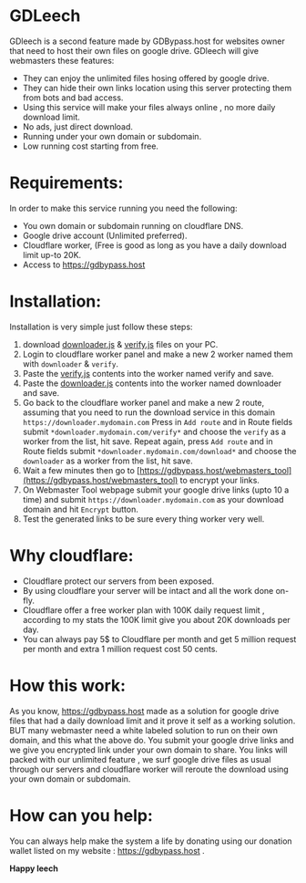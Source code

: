 # GDLeech
GDleech is a second feature made by GDBypass.host for websites owner that need to host their own files on google drive.
GDleech will give webmasters these features:

 - They can enjoy the unlimited files hosing offered by google drive.
 - They can hide their own links location using this server protecting them from bots and bad access.
 - Using this service will make your files always online , no more daily download limit.
 - No ads, just direct download.
 - Running under your own domain or subdomain.
 - Low running cost starting from free.
# Requirements:
In order to make this service running you need the following:
 - You own domain or subdomain running on cloudflare DNS.
 - Google drive account (Unlimited preferred).
 - Cloudflare worker, (Free is good as long as you have a daily download limit up-to 20K.
 - Access to https://gdbypass.host

# Installation:
Installation is very simple just follow these steps:

 1. download [downloader.js](https://github.com/GDBypass/GDLeech/blob/master/downloader.js "downloader.js") & [verify.js](https://github.com/GDBypass/GDLeech/blob/master/verify.js "verify.js") files on your PC.
 2. Login to cloudflare worker panel and make a new 2 worker named them with `downloader` & `verify`.
 3. Paste the [verify.js](https://github.com/GDBypass/GDLeech/blob/master/verify.js "verify.js") contents into the worker named verify and save.
 4. Paste the [downloader.js](https://github.com/GDBypass/GDLeech/blob/master/downloader.js "downloader.js") contents into the worker named downloader and save.
 5. Go back to the cloudflare worker panel and make a new 2 route, assuming that you need to run the download service in this domain `https://downloader.mydomain.com` Press in `Add route` and in Route fields submit `*downloader.mydomain.com/verify*` and choose the `verify` as a worker from the list, hit save. Repeat again, press `Add route` and in Route fields submit `*downloader.mydomain.com/download*` and choose the `downloader` as a worker from the list, hit save. 
 6. Wait a few minutes then go to [https://gdbypass.host/webmasters_tool](https://gdbypass.host/webmasters_tool) to encrypt your links.
 7. On Webmaster Tool webpage submit your google drive links (upto 10 a time) and submit `https://downloader.mydomain.com` as your download domain and hit `Encrypt` button.
 8. Test the generated links to be sure every thing worker very well.

# Why cloudflare:

 - Cloudflare protect our servers from been exposed.
 - By using cloudflare your server will be intact and all the work done on-fly.
 - Cloudflare offer a free worker plan with 100K daily request limit , according to my stats the 100K limit give you about 20K downloads per day.
 - You can always pay 5$ to Cloudflare per month and get 5 million request per month and extra 1 million request cost 50 cents.

# How this work:
As you know, https://gdbypass.host made as a solution for google drive files that had a daily download limit and it prove it self as a working solution. BUT many webmaster need a white labeled solution to run on their own domain, and this what the above do.
You submit your google drive links and we give you encrypted link under your own domain to share.
You links will packed with our unlimited feature , we surf google drive files as usual through our servers and cloudflare worker will reroute the download using your own domain or subdomain.
# How can you help:
You can always help make the system a life by donating using our donation wallet listed on my website : https://gdbypass.host .

**Happy leech**
